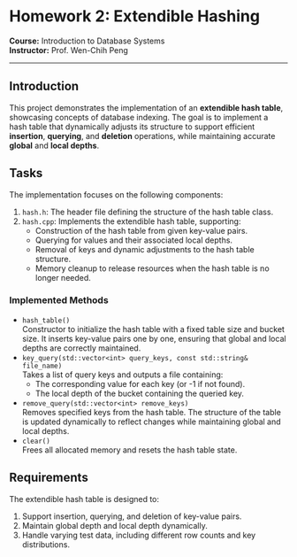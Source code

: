 # Homework 2: Extendible Hashing

**Course:** Introduction to Database Systems  
**Instructor:** Prof. Wen-Chih Peng

---

## Introduction
This project demonstrates the implementation of an **extendible hash table**, showcasing concepts of database indexing. The goal is to implement a hash table that dynamically adjusts its structure to support efficient **insertion**, **querying**, and **deletion** operations, while maintaining accurate **global** and **local depths**.
## Tasks
The implementation focuses on the following components:
1. `hash.h`:
The header file defining the structure of the hash table class.
2. `hash.cpp`:
Implements the extendible hash table, supporting:
   * Construction of the hash table from given key-value pairs.
   * Querying for values and their associated local depths.
   * Removal of keys and dynamic adjustments to the hash table structure.
   * Memory cleanup to release resources when the hash table is no longer needed.
### Implemented Methods
* `hash_table()`  
Constructor to initialize the hash table with a fixed table size and bucket size. It inserts key-value pairs one by one, ensuring that global and local depths are correctly maintained.
* `key_query(std::vector<int> query_keys, const std::string& file_name)`  
Takes a list of query keys and outputs a file containing:
  - The corresponding value for each key (or -1 if not found).
  - The local depth of the bucket containing the queried key.
* `remove_query(std::vector<int> remove_keys)`  
Removes specified keys from the hash table. The structure of the table is updated dynamically to reflect changes while maintaining global and local depths.
* `clear()`  
Frees all allocated memory and resets the hash table state.
## Requirements
The extendible hash table is designed to:
1. Support insertion, querying, and deletion of key-value pairs.
2. Maintain global depth and local depth dynamically.
3. Handle varying test data, including different row counts and key distributions.
